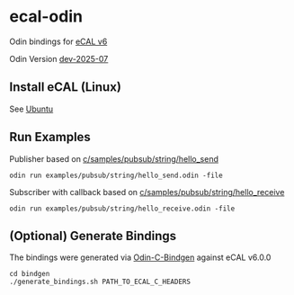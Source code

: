 # ecal-odin

Odin bindings for [eCAL v6](https://github.com/eclipse-ecal/ecal) 

Odin Version [dev-2025-07](https://github.com/odin-lang/Odin/releases/tag/dev-2025-07)

## Install eCAL (Linux)

See [Ubuntu](https://eclipse-ecal.github.io/ecal/v6.0/getting_started/setup.html#fa-ubuntu-installing-ecal-on-ubuntu)

## Run Examples

Publisher based on [c/samples/pubsub/string/hello_send](https://github.com/eclipse-ecal/ecal/tree/v6.0.0/lang/c/samples/pubsub/string/hello_send)

```
odin run examples/pubsub/string/hello_send.odin -file
```

Subscriber with callback based on [c/samples/pubsub/string/hello_receive](https://github.com/eclipse-ecal/ecal/tree/v6.0.0/lang/c/samples/pubsub/string/hello_receive)
```
odin run examples/pubsub/string/hello_receive.odin -file
```

## (Optional) Generate Bindings

The bindings were generated via [Odin-C-Bindgen](https://github.com/karl-zylinski/odin-c-bindgen) against eCAL v6.0.0


```
cd bindgen
./generate_bindings.sh PATH_TO_ECAL_C_HEADERS
```